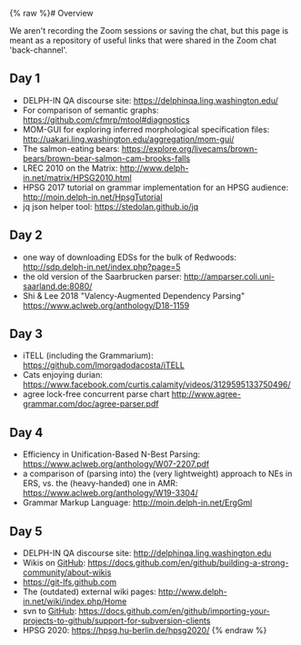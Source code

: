 {% raw %}# Overview

We aren't recording the Zoom sessions or saving the chat, but this page
is meant as a repository of useful links that were shared in the Zoom
chat 'back-channel'.

## Day 1

- DELPH-IN QA discourse site: <https://delphinqa.ling.washington.edu/>
- For comparison of semantic graphs:
<https://github.com/cfmrp/mtool#diagnostics>
- MOM-GUI for exploring inferred morphological specification files:
<http://uakari.ling.washington.edu/aggregation/mom-gui/>
- The salmon-eating bears:
<https://explore.org/livecams/brown-bears/brown-bear-salmon-cam-brooks-falls>
- LREC 2010 on the Matrix:
<http://www.delph-in.net/matrix/HPSG2010.html>
- HPSG 2017 tutorial on grammar implementation for an HPSG audience:
<http://moin.delph-in.net/HpsgTutorial>
- jq json helper tool: <https://stedolan.github.io/jq>

## Day 2

- one way of downloading EDSs for the bulk of Redwoods:
<http://sdp.delph-in.net/index.php?page=5>
- the old version of the Saarbrucken parser:
<http://amparser.coli.uni-saarland.de:8080/>
- Shi & Lee 2018 "Valency-Augmented Dependency Parsing"
<https://www.aclweb.org/anthology/D18-1159>

## Day 3

- iTELL (including the Grammarium):
<https://github.com/lmorgadodacosta/iTELL>
- Cats enjoying durian:
<https://www.facebook.com/curtis.calamity/videos/3129595133750496/>
- agree lock-free concurrent parse chart
<http://www.agree-grammar.com/doc/agree-parser.pdf>

## Day 4

- Efficiency in Unification-Based N-Best Parsing:
<https://www.aclweb.org/anthology/W07-2207.pdf>
- a comparison of (parsing into) the (very lightweight) approach to
NEs in ERS, vs. the (heavy-handed) one in AMR:
<https://www.aclweb.org/anthology/W19-3304/>
- Grammar Markup Language: <http://moin.delph-in.net/ErgGml>

## Day 5

- DELPH-IN QA discourse site: <http://delphinqa.ling.washington.edu>
- Wikis on [GitHub](/GitHub):
<https://docs.github.com/en/github/building-a-strong-community/about-wikis>
- <https://git-lfs.github.com>
- The (outdated) external wiki pages:
<http://www.delph-in.net/wiki/index.php/Home>
- svn to [GitHub](/GitHub):
<https://docs.github.com/en/github/importing-your-projects-to-github/support-for-subversion-clients>
- HPSG 2020: <https://hpsg.hu-berlin.de/hpsg2020/>
<update date omitted for speed>{% endraw %}